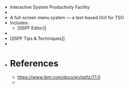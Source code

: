 - Interactive System Productivity Facility
-
- A full-screen menu system — a text-based GUI for TSO
- Includes:
	- [[ISPF Editor]]
-
- [[ISPF Tips & Techniques]]
-
- # References
	- https://www.ibm.com/docs/en/iptfz/7.1.0
	-